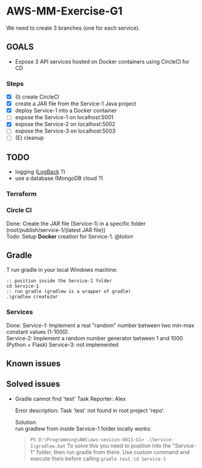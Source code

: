 # AWS-MM-Exercise-G1

We need to create 3 branches (one for each service).

## GOALS

 - Expose 3 API services hosted on Docker containers using CircleCI for CD

### Steps
- [X] (I) create CircleCI
- [X] create a JAR file from the Service-1 Java project
- [X] deploy Service-1 into a Docker container
- [ ] expose the Service-1 on localhost:5001
- [X] expose the Service-2 on localhost:5002
- [ ] expose the Service-3 on localhost:5003
- [ ] (E) cleanup

## TODO

- logging ([LogBack](https://logback.qos.ch) ?)
- use a database (MongoDB cloud ?)

### Terraform



### Circle CI

Done: Create the JAR file (Service-1) in a specific folder (root/publish/service-1/{latest JAR file})  
Todo: Setup __Docker__ creation for Service-1. @tolorr


## Gradle

T run gradle in your local Windows machine:  
``` batch
:: position inside the Service-1 folder
cd Service-1 
:: run gradle (gradlew is a wrapper of gradle)
.\gradlew createJar   
```


### Services

Done: Service-1: Implement a real "random" number between two min-max constant values (1-1000).  
Service-2: Implement a random number generator between 1 and 1000 (Python + Flask)
Service-3: not implemented


## Known issues


## Solved issues

- Gradle cannot find 'test' Task
  Reporter: Alex

  Error description: Task 'test' not found in root project 'repo'.

  Solution.  
  run gradlew from inside Service-1 folder locally works:
  > `` PS D:\Programming\AWS\aws-session-0811-G1> .\Service-1\gradlew.bat ``
  To solve this you need to position into the "Service-1" folder, then run gradle from there.
  Use custom command and execute theis before calling ```gradle test```.
  > ``cd Service-1``

  